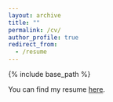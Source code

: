 ```yaml
---
layout: archive
title: ""
permalink: /cv/
author_profile: true
redirect_from:
  - /resume
---
```


{% include base_path %}

You can find my resume [here](https://olenabg.github.io/files/resume_short.pdf).
